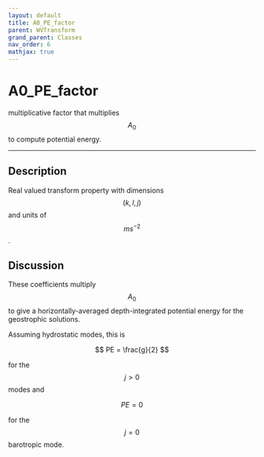 ```yaml
---
layout: default
title: A0_PE_factor
parent: WVTransform
grand_parent: Classes
nav_order: 6
mathjax: true
---
```


#  A0_PE_factor

multiplicative factor that multiplies $$A_0$$ to compute potential energy.


---

## Description
Real valued transform property with dimensions $$(k,l,j)$$ and units of $$m s^{-2}$$.

## Discussion

These coefficients multiply $$A_0$$ to give a horizontally-averaged depth-integrated potential energy for the geostrophic solutions.

Assuming hydrostatic modes, this is

$$
PE = \frac{g}{2}
$$ 

for the $$j>0$$ modes and

$$
PE = 0
$$ 

for the $$j=0$$ barotropic mode.


